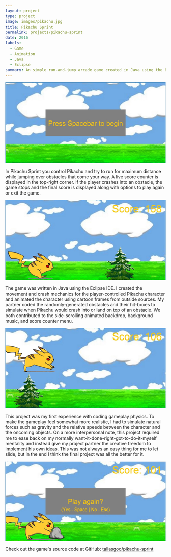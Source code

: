 ```yaml
---
layout: project
type: project
image: images/pikachu.jpg
title: Pikachu Sprint
permalink: projects/pikachu-sprint
date: 2016
labels:
  - Game
  - Animation
  - Java
  - Eclipse
summary: An simple run-and-jump arcade game created in Java using the Eclipse IDE.
---
```


<img class="ui fluid image" src="../images/pikachu-sprint-start.jpg">

In Pikachu Sprint you control Pikachu and try to run for maximum distance while jumping over obstacles that come your way. A live score counter is displayed in the top-right corner. If the player crashes into an obstacle, the game stops and the final score is displayed along with options to play again or exit the game.

<img class="ui fluid image" src="../images/pikachu-sprint-run.jpg">

The game was written in Java using the Eclipse IDE. I created the movement and crash mechanics for the player-controlled Pikachu character and animated the character using cartoon frames from outside sources. My partner coded the randomly-generated obstacles and their hit-boxes to simulate when Pikachu would crash into or land on top of an obstacle. We both contributed to the side-scrolling animated backdrop, background music, and score counter menu.

<img class="ui fluid image" src="../images/pikachu-sprint-jump.jpg">

This project was my first experience with coding gameplay physics. To make the gameplay feel somewhat more realistic, I had to simulate natural forces such as gravity and the relative speeds between the character and the oncoming objects. On a more interpersonal note, this project required me to ease back on my normally want-it-done-right-got-to-do-it-myself mentality and instead give my project partner the creative freedom to implement his own ideas. This was not always an easy thing for me to let slide, but in the end I think the final project was all the better for it.


<img class="ui fluid image" src="../images/pikachu-sprint-end.jpg">

Check out the game's source code at GitHub: <a href="https://github.com/tallasgoo/pikachu-sprint"><i class="large github icon"></i>tallasgoo/pikachu-sprint</a>
